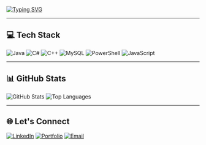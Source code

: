 
<!-- Animated Typing -->
[![Typing SVG](https://readme-typing-svg.demolab.com?font=Fira+Code&size=28&pause=1000&color=9C6ADE&center=true&vCenter=true&width=700&lines=Hi!+I'm+Thabiso;Systems+Programmer;Security+Analyst;Building+Secure+and+Efficient+Systems)](https://git.io/typing-svg)

---

## 💻 Tech Stack
![Java](https://img.shields.io/badge/Java-9C6ADE?style=for-the-badge&logo=openjdk&logoColor=white)
![C#](https://img.shields.io/badge/C%23-6B4E9B?style=for-the-badge&logo=c-sharp&logoColor=white)
![C++](https://img.shields.io/badge/C++-5E4B8B?style=for-the-badge&logo=c%2B%2B&logoColor=white)
![MySQL](https://img.shields.io/badge/MySQL-4B4B4B?style=for-the-badge&logo=mysql&logoColor=white)
![PowerShell](https://img.shields.io/badge/PowerShell-4B4B4B?style=for-the-badge&logo=powershell&logoColor=white)
![JavaScript](https://img.shields.io/badge/JavaScript-4B4B4B?style=for-the-badge&logo=javascript&logoColor=white)

---

## 📊 GitHub Stats
![GitHub Stats](https://github-readme-stats.vercel.app/api?username=ThabisoM7&show_icons=true&theme=transparent&title_color=9C6ADE&icon_color=9C6ADE&text_color=9C9C9C)
![Top Languages](https://github-readme-stats.vercel.app/api/top-langs/?username=ThabisoM7&layout=compact&theme=transparent&title_color=9C6ADE&text_color=9C9C9C)

---

## 🌐 Let's Connect
[![LinkedIn](https://img.shields.io/badge/LinkedIn-9C6ADE?style=for-the-badge&logo=linkedin&logoColor=white)](https://linkedin.com/in/YOUR-LINK)
[![Portfolio](https://img.shields.io/badge/Portfolio-6B4E9B?style=for-the-badge&logo=About.me&logoColor=white)](https://your-portfolio-link.com)
[![Email](https://img.shields.io/badge/Email-5E4B8B?style=for-the-badge&logo=gmail&logoColor=white)](mailto:your@email.com)
